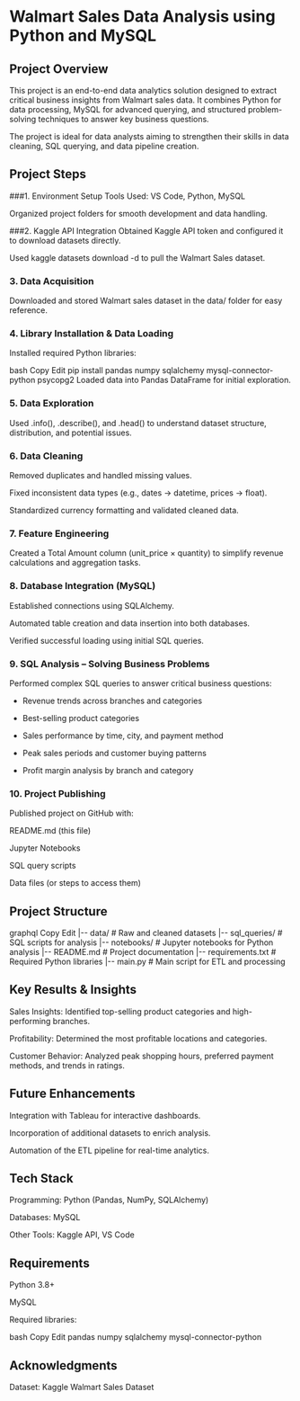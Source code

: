 # Walmart Sales Data Analysis using Python and MySQL

## Project Overview

This project is an end-to-end data analytics solution designed to extract critical business insights from Walmart sales data. It combines Python for data processing, MySQL for advanced querying, and structured problem-solving techniques to answer key business questions.

The project is ideal for data analysts aiming to strengthen their skills in data cleaning, SQL querying, and data pipeline creation.

## Project Steps

###1. Environment Setup
Tools Used: VS Code, Python, MySQL

Organized project folders for smooth development and data handling.

###2. Kaggle API Integration
Obtained Kaggle API token and configured it to download datasets directly.

Used kaggle datasets download -d <dataset-path> to pull the Walmart Sales dataset.

### 3. Data Acquisition
Downloaded and stored Walmart sales dataset in the data/ folder for easy reference.

### 4. Library Installation & Data Loading
Installed required Python libraries:

bash
Copy
Edit
pip install pandas numpy sqlalchemy mysql-connector-python psycopg2
Loaded data into Pandas DataFrame for initial exploration.

### 5. Data Exploration
Used .info(), .describe(), and .head() to understand dataset structure, distribution, and potential issues.

### 6. Data Cleaning
Removed duplicates and handled missing values.

Fixed inconsistent data types (e.g., dates → datetime, prices → float).

Standardized currency formatting and validated cleaned data.

### 7. Feature Engineering
Created a Total Amount column (unit_price × quantity) to simplify revenue calculations and aggregation tasks.

### 8. Database Integration (MySQL)
Established connections using SQLAlchemy.

Automated table creation and data insertion into both databases.

Verified successful loading using initial SQL queries.

### 9. SQL Analysis – Solving Business Problems
Performed complex SQL queries to answer critical business questions:

- Revenue trends across branches and categories

- Best-selling product categories

- Sales performance by time, city, and payment method

- Peak sales periods and customer buying patterns

- Profit margin analysis by branch and category

### 10. Project Publishing

Published project on GitHub with:

README.md (this file)

Jupyter Notebooks

SQL query scripts

Data files (or steps to access them)

## Project Structure
graphql
Copy
Edit
|-- data/                     # Raw and cleaned datasets
|-- sql_queries/              # SQL scripts for analysis
|-- notebooks/                # Jupyter notebooks for Python analysis
|-- README.md                 # Project documentation
|-- requirements.txt          # Required Python libraries
|-- main.py                   # Main script for ETL and processing

## Key Results & Insights
Sales Insights: Identified top-selling product categories and high-performing branches.

Profitability: Determined the most profitable locations and categories.

Customer Behavior: Analyzed peak shopping hours, preferred payment methods, and trends in ratings.

## Future Enhancements
Integration with Tableau for interactive dashboards.

Incorporation of additional datasets to enrich analysis.

Automation of the ETL pipeline for real-time analytics.

## Tech Stack
Programming: Python (Pandas, NumPy, SQLAlchemy)

Databases: MySQL

Other Tools: Kaggle API, VS Code

## Requirements
Python 3.8+

MySQL

Required libraries:

bash
Copy
Edit
pandas
numpy
sqlalchemy
mysql-connector-python


## Acknowledgments
Dataset: Kaggle Walmart Sales Dataset
